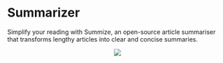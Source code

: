 # Summarizer
Simplify your reading with Summize, an open-source article summariser that transforms lengthy articles into clear and concise summaries. 

<p align="center">
  <img src="https://github.com/PrasathRavichandran/Summarizer/tree/main/src/assets/application-demo.gif"/>
</p>